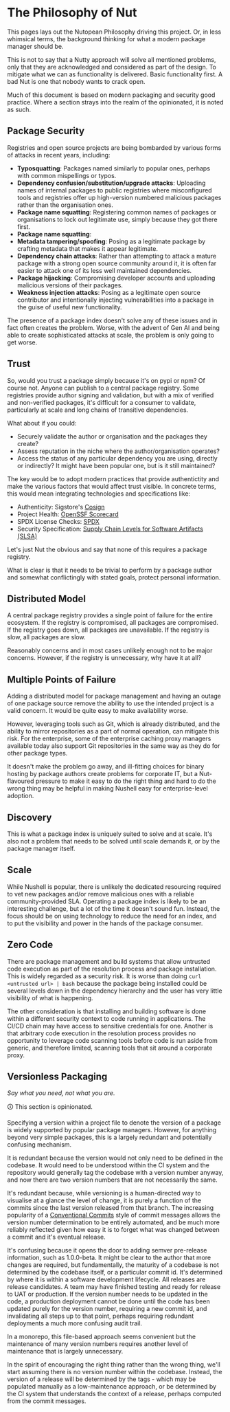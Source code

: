 # The Philosophy of Nut

This pages lays out the Nutopean Philosophy driving this project. Or, in less whimsical terms, the background thinking for what a modern package manager should be.

This is not to say that a Nutty approach will solve all mentioned problems, only that they are acknowledged and considered as part of the design. To mitigate what we can as functionality is delivered. Basic functionality first. A bad Nut is one that nobody wants to crack open.

Much of this document is based on modern packaging and security good practice. Where a section strays into the realm of the opinionated, it is noted as such.


## Package Security

Registries and open source projects are being bombarded by various forms of attacks in recent years, including:

- **Typosquatting**: Packages named similarly to popular ones, perhaps with common mispellings or typos.
- **Dependency confusion/substitution/upgrade attacks**: Uploading names of internal packages to public registries where misconfigured tools and registries offer up high-version numbered malicious packages rather than the organisation ones.
- **Package name squatting**: Registering common names of packages or organisations to lock out legitimate use, simply because they got there first.
- **Package name squatting**:
- **Metadata tampering/spoofing**: Posing as a legitimate package by crafting metadata that makes it appear legitimate.
- **Dependency chain attacks**: Rather than attempting to attack a mature package with a strong open source community around it, it is often far easier to attack one of its less well maintained dependencies.
- **Package hijacking**: Compromising developer accounts and uploading malicious versions of their packages.
- **Weakness injection attacks**: Posing as a legitimate open source contributor and intentionally injecting vulnerabilities into a package in the guise of useful new functionality.

The presence of a package index doesn't solve any of these issues and in fact often creates the problem. Worse, with the advent of Gen AI and being able to create sophisticated attacks at scale, the problem is only going to get worse.


## Trust

So, would you trust a package simply because it's on pypi or npm? Of course not. Anyone can publish to a central package registry. Some registries provide author signing and validation, but with a mix of verified and non-verified packages, it's difficult for a consumer to validate, particularly at scale and long chains of transitive dependencies.

What about if you could:

- Securely validate the author or organisation and the packages they create?
- Assess reputation in the niche where the author/organisation operates?
- Access the status of any particular dependency you are using, directly or indirectly? It might have been popular one, but is it still maintained?

The key would be to adopt modern practices that provide authentictity and make the various factors that would affect trust visible. In concrete terms, this would mean integrating technologies and specifications like:

- Authenticity: Sigstore's [Cosign](https://github.com/sigstore/cosign)
- Project Health: [OpenSSF Scorecard](https://openssf.org/projects/scorecard)
- SPDX License Checks: [SPDX](https://spdx.dev)
- Security Specification: [Supply Chain Levels for Software Artifacts (SLSA)](https://slsa.dev)

Let's just Nut the obvious and say that none of this requires a package registry.

What is clear is that it needs to be trivial to perform by a package author and somewhat conflictingly with stated goals, protect personal information.


## Distributed Model

A central package registry provides a single point of failure for the entire ecosystem. If the registry is compromised, all packages are compromised. If the registry goes down, all packages are unavailable. If the registry is slow, all packages are slow.

Reasonably concerns and in most cases unlikely enough not to be major concerns. However, if the registry is unnecessary, why have it at all?


## Multiple Points of Failure

Adding a distributed model for package management and having an outage of one package source remove the ability to use the intended project is a valid concern. It would be quite easy to make availability worse.

However, leveraging tools such as Git, which is already distributed, and the ability to mirror repositories as a part of normal operation, can mitigate this risk. For the enterprise, some of the enterprise caching proxy managers available today also support Git repositories in the same way as they do for other package types.

It doesn't make the problem go away, and ill-fitting choices for binary hosting by package authors create problems for corporate IT, but a Nut-flavoured pressure to make it easy to do the right thing and hard to do the wrong thing may be helpful in making Nushell easy for enterprise-level adoption.


## Discovery

This is what a package index is uniquely suited to solve and at scale. It's also not a problem that needs to be solved until scale demands it, or by the package manager itself.


## Scale

While Nushell is popular, there is unlikely the dedicated resourcing required to vet new packages and/or remove malicious ones with a reliable community-provided SLA. Operating a package index is likely to be an interesting challenge, but a lot of the time it doesn't sound fun. Instead, the focus should be on using technology to reduce the need for an index, and to put the visibility and power in the hands of the package consumer. 


## Zero Code

There are package management and build systems that allow untrusted code execution as part of the resolution process and package installation. This is widely regarded as a security risk. It is worse than doing `curl <untrusted url> | bash` because the package being installed could be several levels down in the dependency hierarchy and the user has very little visibility of what is happening.

The other consideration is that installing and building software is done within a different security context to code running in applications. The CI/CD chain may have access to sensitive credentials for one. Another is that arbitrary code execution in the resolution process provides no opportunity to leverage code scanning tools before code is run aside from generic, and therefore limited, scanning 
tools that sit around a corporate proxy.


## Versionless Packaging

*Say what you need, not what you are.*

🛈️ This section is opinionated.

Specifying a version within a project file to denote the version of a package is widely supported by popular package managers. However, for anything beyond very simple packages, this is a largely redundant and potentially confusing mechanism.

It is redundant because the version would not only need to be defined in the codebase. It would need to be understood within the CI system and the repository would generally tag the codebase with a version number anyway, and now there are two version numbers that are not necessarily the same.

It's redundant because, while versioning is a human-directed way to visualise at a glance the level of change, it is purely a function of the commits since the last version released from that branch. The increasing popularity of a [Conventional Commits](https://www.conventionalcommits.org) style of commit messages allows the version number determination to be entirely automated, and be much more reliably reflected given how easy it is to forget what was changed between a commit and it's eventual release.

It's confusing because it opens the door to adding semver pre-release information, such as 1.0.0-beta. It might be clear to the author that more changes are required, but fundamentally, the maturity of a codebase is not determined by the codebase itself, or a particular commit id. It's determined by where it is within a software development lifecycle. All releases are release candidates. A team may have finished testing and ready for release to UAT or production. If the version number needs to be updated in the code, a production deployment cannot be done until the code has been updated purely for the version number, requiring a new commit id, and invalidating all steps up to that point, perhaps requiring redundant deployments a much more confusing audit trail.

In a monorepo, this file-based approach seems convenient but the maintenance of many version numbers requires another level of maintenance that is largely unnecessary.

In the spirit of encouraging the right thing rather than the wrong thing, we'll start assuming there is no version number within the codebase. Instead, the version of a release will be determined by the tags - which may be populated manually as a low-maintenance approach, or be determined by the CI system that understands the context of a release, perhaps computed from the commit messages.
